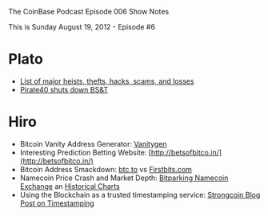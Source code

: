 The CoinBase Podcast
Episode 006 Show Notes  

This is Sunday August 19, 2012 - Episode #6

Plato
=====
- [List of major heists, thefts, hacks, scams, and losses](https://bitcointalk.org/index.php?topic=83794.0)
- [Pirate40 shuts down BS&T](https://bitcointalk.org/index.php?topic=50822.msg605957#msg605957)

Hiro
====
- Bitcoin Vanity Address Generator:  [Vanitygen](https://github.com/samr7/vanitygen)
- Interesting Prediction Betting Website: [http://betsofbitco.in/](http://betsofbitco.in/)
- Bitcoin Address Smackdown: [btc.to](https://btc.to/) vs [Firstbits.com](http://firstbits.com/)
- Namecoin Price Crash and Market Depth: [Bitparking Namecoin Exchange](https://exchange.bitparking.com/main) an [Historical Charts](http://namecoin.gw.gd/monthly/nmc_monthly.php)
- Using the Blockchain as a trusted timestamping service: [Strongcoin Blog Post on Timestamping](https://www.strongcoin.com/blog/using_the_blockchain_as_a_trusted_timestamping_service)

